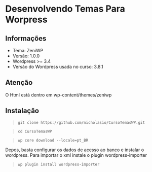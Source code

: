 Desenvolvendo Temas Para Worpress
=====

## Informações ##
- Tema: ZeniWP
- Versão: 1.0.0
- Wordpress >= 3.4
- Versão do Wordpress usada no curso: 3.8.1

## Atenção ##
O Html está dentro em wp-content/themes/zeniwp

## Instalação ##
>  `git clone https://github.com/nicholasio/CursoTemasWP.git`

>  `cd CursoTemasWP`

>  `wp core download --locale=pt_BR`

Depos, basta configurar os dados de acesso ao banco e instalar o wordpress.
Para importar o xml instale o plugin wordpress-importer
>  `wp plugin install wordpress-importer`


